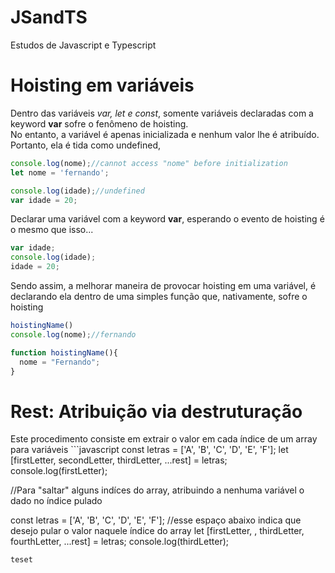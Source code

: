 # JSandTS
Estudos de Javascript e Typescript
<h1>Hoisting em variáveis</h1>
Dentro das variáveis <i>var, let e const</i>, somente variáveis declaradas com a keyword <strong>var</strong> sofre o fenômeno de hoisting.
<br>
No entanto, a variável é apenas inicializada e nenhum valor lhe é atribuído. Portanto, ela é tida como undefined,

```javascript
console.log(nome);//cannot access "nome" before initialization
let nome = 'fernando';

console.log(idade);//undefined
var idade = 20;
```

Declarar uma variável com a keyword <strong>var</strong>, esperando o evento de hoisting é o mesmo que isso...
```javascript
var idade;
console.log(idade);
idade = 20;
```

Sendo assim, a melhorar maneira de provocar hoisting em uma variável, é declarando ela dentro de uma simples função que, nativamente, sofre o hoisting
```javascript
hoistingName()
console.log(nome);//fernando

function hoistingName(){
  nome = "Fernando";
}
```

<h1>Rest: Atribuição via destruturação</h1>
Este procedimento consiste em extrair o valor em cada índice de um array para variáveis
```javascript
const letras = ['A', 'B', 'C', 'D', 'E', 'F'];
let [firstLetter, secondLetter, thirdLetter, ...rest] = letras;
console.log(firstLetter);

//Para "saltar" alguns indíces do array, atribuindo a nenhuma variável o dado no índice pulado

const letras = ['A', 'B', 'C', 'D', 'E', 'F'];
//esse espaço abaixo indica que desejo pular o valor naquele índice do array
let [firstLetter, , thirdLetter, fourthLetter, ...rest] = letras;
console.log(thirdLetter);
```
teset
